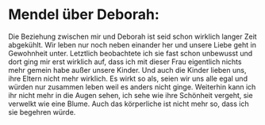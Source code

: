 Mendel über Deborah:
====================

Die Beziehung zwischen mir und Deborah ist seid schon wirklich langer Zeit abgekühlt.
Wir leben nur noch neben einander her und unsere Liebe geht in Gewohnheit unter.
Letztlich beobachtete ich sie fast schon unbewusst und dort ging mir erst wirklich auf,
dass ich mit dieser Frau eigentlich nichts mehr gemein habe außer unsere Kinder.
Und auch die Kinder lieben uns, ihre Eltern nicht mehr wirklich.
Es wirkt so als, seien wir uns alle egal und würden nur zusammen leben weil es
anders nicht ginge.
Weiterhin kann ich ihr nicht mehr in die Augen sehen, ich sehe wie ihre Schönheit
vergeht, sie verwelkt wie eine Blume. Auch das körperliche ist nicht mehr so, dass
ich sie begehren würde.


